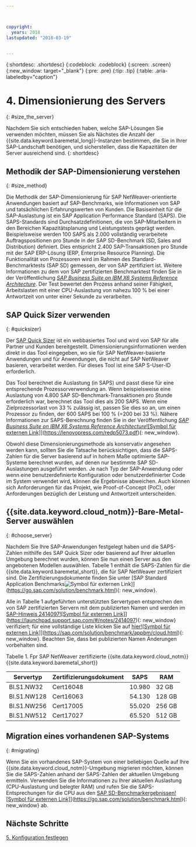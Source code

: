 ```yaml
---



copyright:
  years: 2018
lastupdated: "2018-03-19"


---
```


{:shortdesc: .shortdesc}
{:codeblock: .codeblock}
{:screen: .screen}
{:new_window: target="_blank"}
{:pre: .pre}
{:tip: .tip}
{:table: .aria-labeledby="caption"}


# 4. Dimensionierung des Servers
{: #size_the_server}

Nachdem Sie sich entschieden haben, welche SAP-Lösungen Sie verwenden möchten, müssen Sie als Nächstes die Anzahl der {{site.data.keyword.baremetal_long}}-Instanzen bestimmen, die Sie in Ihrer SAP-Landschaft benötigen, und sicherstellen, dass die Kapazitäten der Server ausreichend sind.
{: shortdesc}

## Methodik der SAP-Dimensionierung verstehen
{: #size_method}

Die Methodik der SAP-Dimensionierung für SAP NetWeaver-orientierte Anwendungen basiert auf SAP-Benchmarks, wie Informationen von SAP und tatsächlichen Erfahrungswerten von Kunden. Die Basiseinheit für die SAP-Auslastung ist ein SAP Application Performance Standard (SAPS). Die SAPS-Standards sind Durchsatzdefinitionen, die von SAP-Mitarbeitern in den Bereichen Kapazitätsplanung und Leistungstests geprägt werden. Beispielsweise werden 100 SAPS als 2.000 vollständig verarbeitete Auftragspositionen pro Stunde in der SAP SD-Benchmark (SD, Sales and Distribution) definiert. Dies entspricht 2.400 SAP-Transaktionen pro Stunde mit der SAP ERP-Lösung (ERP, Enterprise Resource Planning). Die Funktionalität von Prozessoren wird im Rahmen des Standard-Benchmarktests (SAP SD) gemessen, der von SAP zertifiziert ist. Weitere Informationen zu dem von SAP zertifizierten Benchmarktest finden Sie in der Veröffentlichung [*SAP Business Suite on IBM X6 Systems Reference Architecture*](https://lenovopress.com/redp5073.pdf). Der Test bewertet den Prozess anhand seiner Fähigkeit, Arbeitslasten mit einer CPU-Auslastung von nahezu 100 % bei einer Antwortzeit von unter einer Sekunde zu verarbeiten.

## SAP Quick Sizer verwenden
{: #quicksizer}
  
Der [SAP Quick Sizer](https://service.sap.com/quicksizer) ist ein webbasiertes Tool und wird von SAP für alle Partner und Kunden bereitgestellt. Dimensionierungsinformationen werden direkt in das Tool eingegeben, wo sie für SAP NetWeaver-basierte Anwendungen und für Anwendungen, die nicht auf SAP NetWeaver basieren, verarbeitet werden. Für dieses Tool ist eine SAP S-User-ID erforderlich.
  
Das Tool berechnet die Auslastung (in SAPS) und passt diese für eine entsprechende Prozessorverwendung an. Wenn beispielsweise eine Auslastung von 4.800 SAP SD-Benchmark-Transaktionen pro Stunde erforderlich war, berechnet das Tool dies als 200 SAPS. Wenn eine Zielprozessorlast von 33 % zulässig ist, passen Sie dies so an, um einen Prozessor zu finden, der 600 SAPS bei 100 % (=200 bei 33 %). Nähere Informationen zur SAPS-Berechnung finden Sie in der Veröffentlichung [*SAP Business Suite on IBM X6 Systems Reference Architecture*![Symbol für externen Link]](../../icons/launch-glyph.svg "Symbol für externen Link")](https://lenovopress.com/redp5073.pdf){: new_window}.

Obwohl diese Dimensionierungsmethode als konservativ angesehen werden kann, sollten Sie die Tatsache berücksichtigen, dass die SAPS-Zahlen für die Server basierend auf in hohem Maße optimierte SAP-Systeme berechnet wurden, auf denen nur bestimmte SAP SD-Auslastungen ausgeführt werden. Je nach Typ der SAP-Anwendung oder wenn eine benutzerdefinierte Konfiguration oder benutzerdefinierter Code im System verwendet wird, können die Ergebnisse abweichen. Auch können sich Anforderungen für das Projekt, wie Proof-of-Concept (PoC), oder Anforderungen bezüglich der Leistung und Antwortzeit unterscheiden.

## {{site.data.keyword.cloud_notm}}-Bare-Metal-Server auswählen
{: #choose_server}

Nachdem Sie Ihre SAP-Anwendungen festgelegt haben und die SAPS-Zahlen mithilfe des SAP Quick Sizer oder basierend auf Ihrer aktuellen Umgebung berechnet wurden, können Sie nun einen Server aus den angebotenen Modellen auswählen. Tabelle 1 enthält die SAPS-Zahlen für die {{site.data.keyword.baremetal_short}}, die für SAP NetWeaver zertifiziert sind. Die Zertifizierungsdokumente finden Sie unter [SAP Standard Application Benchmarks![Symbol für externen Link](../../icons/launch-glyph.svg "Symbol für externen Link")]](https://go.sap.com/solution/benchmark.html){: new_window}. 

Alle in Tabelle 1 aufgeführten unterstützten Servertypen entsprechen den von SAP zertifizierten Servern mit dem publizierten Namen und werden im [SAP-Hinweis 2414097![Symbol für externen Link]](../../icons/launch-glyph.svg "Symbol für externen Link")](https://launchpad.support.sap.com/#/notes/2414097){: new_window} verifiziert; für eine vollständige Liste klicken Sie auf [hier![Symbol für externen Link]](../../icons/launch-glyph.svg "Symbol für externen Link")](https://sap.com/solution/benchmark/appbm/cloud.html){: new_window}. Beachten Sie, dass bei publizierten Namen Änderungen vorbehalten sind.

Tabelle 1. Fpr SAP NetWeaver zertifizierte {{site.data.keyword.cloud_notm}} {{site.data.keyword.baremetal_short}} 

| Servertyp | Zertifizierungsdokument | SAPS | RAM |
| --- | --- | --- | --- |
| BI.S1.NW32 | Cert16048 | 10.980 | 32 GB |
| BI.S1.NW128 | Cert16063 | 54.130 | 128 GB |
| BI.S1.NW256 | Cert17005 | 55.020 | 256 GB |
| BI.S1.NW512 | Cert17027 | 65.520 | 512 GB |

## Migration eines vorhandenen SAP-Systems 
{: #migrating}

Wenn Sie ein vorhandenes SAP-System von einer beliebigen Quelle auf Ihre {{site.data.keyword.cloud_notm}}-Umgebung migrieren möchten, können Sie die SAPS-Zahlen anhand der SAPS-Zahlen der aktuellen Umgebung ermitteln. Verwenden Sie die Informationen zu Ihrer aktuellen Auslastung (CPU-Auslastung und belegter RAM) und rufen Sie die SAPS-Entsprechungen für die CPU aus den [SAP SD-Benchmarkergebnissen![Symbol für externen Link]](../../icons/launch-glyph.svg "Symbol für externen Link")](https://go.sap.com/solution/benchmark.html){: new_window} ab.

## Nächste Schritte

 [5. Konfiguration festlegen](/docs/infrastructure/sap-netweaver/sap-determine-configuration.html)
